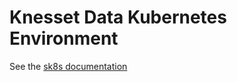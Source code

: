 # Knesset Data Kubernetes Environment

See the [sk8s documentation](https://github.com/OriHoch/sk8s/blob/master/README.md)
